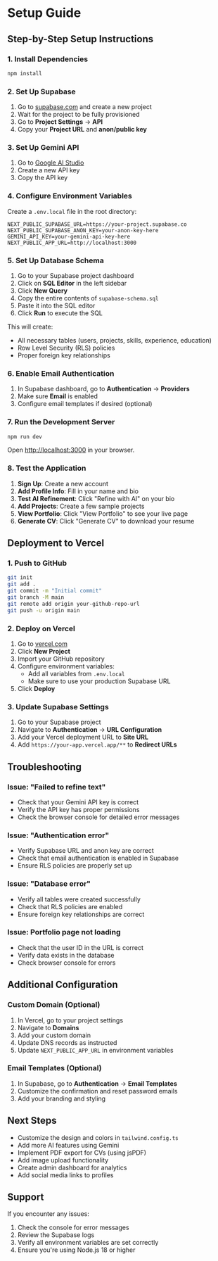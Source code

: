 # Setup Guide

## Step-by-Step Setup Instructions

### 1. Install Dependencies

```bash
npm install
```

### 2. Set Up Supabase

1. Go to [supabase.com](https://supabase.com) and create a new project
2. Wait for the project to be fully provisioned
3. Go to **Project Settings** → **API**
4. Copy your **Project URL** and **anon/public key**

### 3. Set Up Gemini API

1. Go to [Google AI Studio](https://makersuite.google.com/app/apikey)
2. Create a new API key
3. Copy the API key

### 4. Configure Environment Variables

Create a `.env.local` file in the root directory:

```env
NEXT_PUBLIC_SUPABASE_URL=https://your-project.supabase.co
NEXT_PUBLIC_SUPABASE_ANON_KEY=your-anon-key-here
GEMINI_API_KEY=your-gemini-api-key-here
NEXT_PUBLIC_APP_URL=http://localhost:3000
```

### 5. Set Up Database Schema

1. Go to your Supabase project dashboard
2. Click on **SQL Editor** in the left sidebar
3. Click **New Query**
4. Copy the entire contents of `supabase-schema.sql`
5. Paste it into the SQL editor
6. Click **Run** to execute the SQL

This will create:
- All necessary tables (users, projects, skills, experience, education)
- Row Level Security (RLS) policies
- Proper foreign key relationships

### 6. Enable Email Authentication

1. In Supabase dashboard, go to **Authentication** → **Providers**
2. Make sure **Email** is enabled
3. Configure email templates if desired (optional)

### 7. Run the Development Server

```bash
npm run dev
```

Open [http://localhost:3000](http://localhost:3000) in your browser.

### 8. Test the Application

1. **Sign Up**: Create a new account
2. **Add Profile Info**: Fill in your name and bio
3. **Test AI Refinement**: Click "Refine with AI" on your bio
4. **Add Projects**: Create a few sample projects
5. **View Portfolio**: Click "View Portfolio" to see your live page
6. **Generate CV**: Click "Generate CV" to download your resume

## Deployment to Vercel

### 1. Push to GitHub

```bash
git init
git add .
git commit -m "Initial commit"
git branch -M main
git remote add origin your-github-repo-url
git push -u origin main
```

### 2. Deploy on Vercel

1. Go to [vercel.com](https://vercel.com)
2. Click **New Project**
3. Import your GitHub repository
4. Configure environment variables:
   - Add all variables from `.env.local`
   - Make sure to use your production Supabase URL
5. Click **Deploy**

### 3. Update Supabase Settings

1. Go to your Supabase project
2. Navigate to **Authentication** → **URL Configuration**
3. Add your Vercel deployment URL to **Site URL**
4. Add `https://your-app.vercel.app/**` to **Redirect URLs**

## Troubleshooting

### Issue: "Failed to refine text"
- Check that your Gemini API key is correct
- Verify the API key has proper permissions
- Check the browser console for detailed error messages

### Issue: "Authentication error"
- Verify Supabase URL and anon key are correct
- Check that email authentication is enabled in Supabase
- Ensure RLS policies are properly set up

### Issue: "Database error"
- Verify all tables were created successfully
- Check that RLS policies are enabled
- Ensure foreign key relationships are correct

### Issue: Portfolio page not loading
- Check that the user ID in the URL is correct
- Verify data exists in the database
- Check browser console for errors

## Additional Configuration

### Custom Domain (Optional)

1. In Vercel, go to your project settings
2. Navigate to **Domains**
3. Add your custom domain
4. Update DNS records as instructed
5. Update `NEXT_PUBLIC_APP_URL` in environment variables

### Email Templates (Optional)

1. In Supabase, go to **Authentication** → **Email Templates**
2. Customize the confirmation and reset password emails
3. Add your branding and styling

## Next Steps

- Customize the design and colors in `tailwind.config.ts`
- Add more AI features using Gemini
- Implement PDF export for CVs (using jsPDF)
- Add image upload functionality
- Create admin dashboard for analytics
- Add social media links to profiles

## Support

If you encounter any issues:
1. Check the console for error messages
2. Review the Supabase logs
3. Verify all environment variables are set correctly
4. Ensure you're using Node.js 18 or higher
